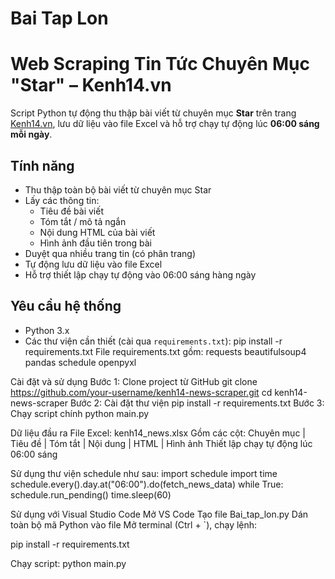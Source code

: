 # Bai Tap Lon
# Web Scraping Tin Tức Chuyên Mục "Star" – Kenh14.vn

Script Python tự động thu thập bài viết từ chuyên mục **Star** trên trang [Kenh14.vn](https://kenh14.vn/star.chn), lưu dữ liệu vào file Excel và hỗ trợ chạy tự động lúc **06:00 sáng mỗi ngày**.
## Tính năng
- Thu thập toàn bộ bài viết từ chuyên mục Star
- Lấy các thông tin:
  - Tiêu đề bài viết
  - Tóm tắt / mô tả ngắn
  - Nội dung HTML của bài viết
  - Hình ảnh đầu tiên trong bài
- Duyệt qua nhiều trang tin (có phân trang)
- Tự động lưu dữ liệu vào file Excel
- Hỗ trợ thiết lập chạy tự động vào 06:00 sáng hàng ngày

## Yêu cầu hệ thống
- Python 3.x
- Các thư viện cần thiết (cài qua `requirements.txt`):
pip install -r requirements.txt
File requirements.txt gồm:
requests
beautifulsoup4
pandas
schedule
openpyxl

Cài đặt và sử dụng
Bước 1: Clone project từ GitHub
git clone https://github.com/your-username/kenh14-news-scraper.git
cd kenh14-news-scraper
Bước 2: Cài đặt thư viện
pip install -r requirements.txt
Bước 3: Chạy script chính
python main.py

Dữ liệu đầu ra
File Excel: kenh14_news.xlsx
Gồm các cột:
Chuyên mục |	Tiêu đề	|  Tóm tắt	|  Nội dung |  HTML	|  Hình ảnh
Thiết lập chạy tự động lúc 06:00 sáng

Sử dụng thư viện schedule như sau:
import schedule
import time
schedule.every().day.at("06:00").do(fetch_news_data)
while True:
    schedule.run_pending()
    time.sleep(60)
    
  Sử dụng với Visual Studio Code
Mở VS Code
Tạo file Bai_tap_lon.py
Dán toàn bộ mã Python vào file
Mở terminal (Ctrl + `), chạy lệnh:

pip install -r requirements.txt

Chạy script:
python main.py
